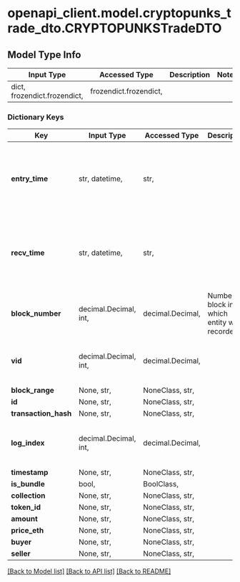 # openapi_client.model.cryptopunks_trade_dto.CRYPTOPUNKSTradeDTO

## Model Type Info
Input Type | Accessed Type | Description | Notes
------------ | ------------- | ------------- | -------------
dict, frozendict.frozendict,  | frozendict.frozendict,  |  | 

### Dictionary Keys
Key | Input Type | Accessed Type | Description | Notes
------------ | ------------- | ------------- | ------------- | -------------
**entry_time** | str, datetime,  | str,  |  | [optional] value must conform to RFC-3339 date-time
**recv_time** | str, datetime,  | str,  |  | [optional] value must conform to RFC-3339 date-time
**block_number** | decimal.Decimal, int,  | decimal.Decimal,  | Number of block in which entity was recorded. | [optional] value must be a 64 bit integer
**vid** | decimal.Decimal, int,  | decimal.Decimal,  |  | [optional] value must be a 64 bit integer
**block_range** | None, str,  | NoneClass, str,  |  | [optional] 
**id** | None, str,  | NoneClass, str,  |  | [optional] 
**transaction_hash** | None, str,  | NoneClass, str,  |  | [optional] 
**log_index** | decimal.Decimal, int,  | decimal.Decimal,  |  | [optional] value must be a 32 bit integer
**timestamp** | None, str,  | NoneClass, str,  |  | [optional] 
**is_bundle** | bool,  | BoolClass,  |  | [optional] 
**collection** | None, str,  | NoneClass, str,  |  | [optional] 
**token_id** | None, str,  | NoneClass, str,  |  | [optional] 
**amount** | None, str,  | NoneClass, str,  |  | [optional] 
**price_eth** | None, str,  | NoneClass, str,  |  | [optional] 
**buyer** | None, str,  | NoneClass, str,  |  | [optional] 
**seller** | None, str,  | NoneClass, str,  |  | [optional] 

[[Back to Model list]](../../README.md#documentation-for-models) [[Back to API list]](../../README.md#documentation-for-api-endpoints) [[Back to README]](../../README.md)

